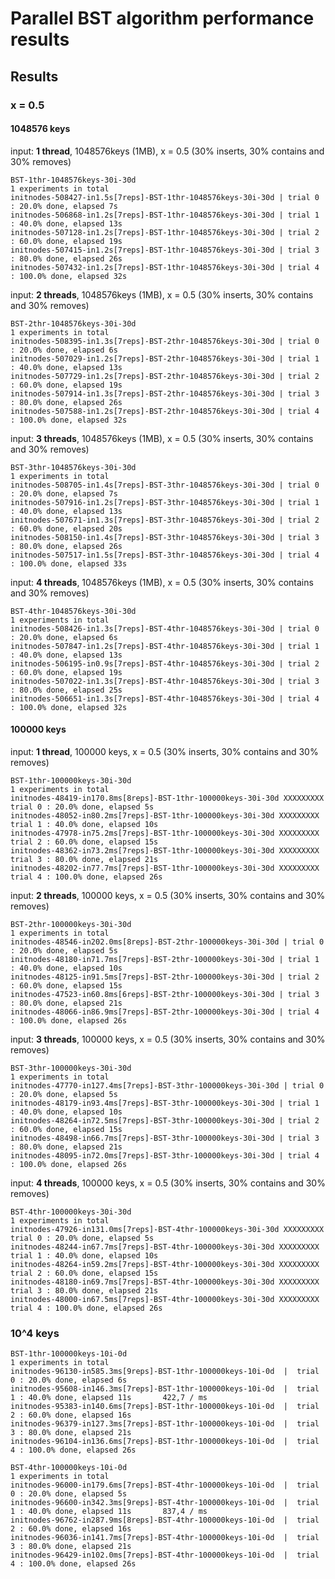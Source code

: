 # Parallel BST algorithm performance results

## Results
### x = 0.5
#### 1048576 keys
input: **1 thread**, 1048576keys (1MB), x = 0.5 (30% inserts, 30% contains and 30% removes)
```text
BST-1thr-1048576keys-30i-30d
1 experiments in total
initnodes-508427-in1.5s[7reps]-BST-1thr-1048576keys-30i-30d | trial 0 : 20.0% done, elapsed 7s
initnodes-506868-in1.2s[7reps]-BST-1thr-1048576keys-30i-30d | trial 1 : 40.0% done, elapsed 13s
initnodes-507128-in1.2s[7reps]-BST-1thr-1048576keys-30i-30d | trial 2 : 60.0% done, elapsed 19s
initnodes-507415-in1.2s[7reps]-BST-1thr-1048576keys-30i-30d | trial 3 : 80.0% done, elapsed 26s
initnodes-507432-in1.2s[7reps]-BST-1thr-1048576keys-30i-30d | trial 4 : 100.0% done, elapsed 32s
```
input: **2 threads**, 1048576keys (1MB), x = 0.5 (30% inserts, 30% contains and 30% removes)
```text
BST-2thr-1048576keys-30i-30d
1 experiments in total
initnodes-508395-in1.3s[7reps]-BST-2thr-1048576keys-30i-30d | trial 0 : 20.0% done, elapsed 6s
initnodes-507029-in1.2s[7reps]-BST-2thr-1048576keys-30i-30d | trial 1 : 40.0% done, elapsed 13s
initnodes-507729-in1.2s[7reps]-BST-2thr-1048576keys-30i-30d | trial 2 : 60.0% done, elapsed 19s
initnodes-507914-in1.3s[7reps]-BST-2thr-1048576keys-30i-30d | trial 3 : 80.0% done, elapsed 26s
initnodes-507588-in1.2s[7reps]-BST-2thr-1048576keys-30i-30d | trial 4 : 100.0% done, elapsed 32s
```
input: **3 threads**, 1048576keys (1MB), x = 0.5 (30% inserts, 30% contains and 30% removes)
```text
BST-3thr-1048576keys-30i-30d
1 experiments in total
initnodes-508705-in1.4s[7reps]-BST-3thr-1048576keys-30i-30d | trial 0 : 20.0% done, elapsed 7s
initnodes-507916-in1.2s[7reps]-BST-3thr-1048576keys-30i-30d | trial 1 : 40.0% done, elapsed 13s
initnodes-507671-in1.3s[7reps]-BST-3thr-1048576keys-30i-30d | trial 2 : 60.0% done, elapsed 20s
initnodes-508150-in1.4s[7reps]-BST-3thr-1048576keys-30i-30d | trial 3 : 80.0% done, elapsed 26s
initnodes-507517-in1.5s[7reps]-BST-3thr-1048576keys-30i-30d | trial 4 : 100.0% done, elapsed 33s
```
input: **4 threads**, 1048576keys (1MB), x = 0.5 (30% inserts, 30% contains and 30% removes)
```text
BST-4thr-1048576keys-30i-30d
1 experiments in total
initnodes-508426-in1.3s[7reps]-BST-4thr-1048576keys-30i-30d | trial 0 : 20.0% done, elapsed 6s
initnodes-507847-in1.2s[7reps]-BST-4thr-1048576keys-30i-30d | trial 1 : 40.0% done, elapsed 13s
initnodes-506195-in0.9s[7reps]-BST-4thr-1048576keys-30i-30d | trial 2 : 60.0% done, elapsed 19s
initnodes-507022-in1.3s[7reps]-BST-4thr-1048576keys-30i-30d | trial 3 : 80.0% done, elapsed 25s
initnodes-506651-in1.3s[7reps]-BST-4thr-1048576keys-30i-30d | trial 4 : 100.0% done, elapsed 32s
```
#### 100000 keys
input: **1 thread**, 100000 keys, x = 0.5 (30% inserts, 30% contains and 30% removes)
```text
BST-1thr-100000keys-30i-30d
1 experiments in total
initnodes-48419-in170.8ms[8reps]-BST-1thr-100000keys-30i-30d XXXXXXXXX trial 0 : 20.0% done, elapsed 5s
initnodes-48052-in80.2ms[7reps]-BST-1thr-100000keys-30i-30d XXXXXXXXX trial 1 : 40.0% done, elapsed 10s
initnodes-47978-in75.2ms[7reps]-BST-1thr-100000keys-30i-30d XXXXXXXXX trial 2 : 60.0% done, elapsed 15s
initnodes-48362-in73.2ms[7reps]-BST-1thr-100000keys-30i-30d XXXXXXXXX trial 3 : 80.0% done, elapsed 21s
initnodes-48202-in77.7ms[7reps]-BST-1thr-100000keys-30i-30d XXXXXXXXX trial 4 : 100.0% done, elapsed 26s
```
input: **2 threads**, 100000 keys, x = 0.5 (30% inserts, 30% contains and 30% removes)
```text
BST-2thr-100000keys-30i-30d
1 experiments in total
initnodes-48546-in202.0ms[8reps]-BST-2thr-100000keys-30i-30d | trial 0 : 20.0% done, elapsed 5s
initnodes-48180-in71.7ms[7reps]-BST-2thr-100000keys-30i-30d | trial 1 : 40.0% done, elapsed 10s
initnodes-48125-in91.5ms[7reps]-BST-2thr-100000keys-30i-30d | trial 2 : 60.0% done, elapsed 15s
initnodes-47523-in60.8ms[6reps]-BST-2thr-100000keys-30i-30d | trial 3 : 80.0% done, elapsed 21s
initnodes-48066-in86.9ms[7reps]-BST-2thr-100000keys-30i-30d | trial 4 : 100.0% done, elapsed 26s
```
input: **3 threads**, 100000 keys, x = 0.5 (30% inserts, 30% contains and 30% removes)
```text
BST-3thr-100000keys-30i-30d
1 experiments in total
initnodes-47770-in127.4ms[7reps]-BST-3thr-100000keys-30i-30d | trial 0 : 20.0% done, elapsed 5s
initnodes-48179-in93.4ms[7reps]-BST-3thr-100000keys-30i-30d | trial 1 : 40.0% done, elapsed 10s
initnodes-48264-in72.5ms[7reps]-BST-3thr-100000keys-30i-30d | trial 2 : 60.0% done, elapsed 15s
initnodes-48498-in66.7ms[7reps]-BST-3thr-100000keys-30i-30d | trial 3 : 80.0% done, elapsed 21s
initnodes-48095-in72.0ms[7reps]-BST-3thr-100000keys-30i-30d | trial 4 : 100.0% done, elapsed 26s
```
input: **4 threads**, 100000 keys, x = 0.5 (30% inserts, 30% contains and 30% removes)
```text
BST-4thr-100000keys-30i-30d
1 experiments in total
initnodes-47926-in131.0ms[7reps]-BST-4thr-100000keys-30i-30d XXXXXXXXX trial 0 : 20.0% done, elapsed 5s
initnodes-48244-in67.7ms[7reps]-BST-4thr-100000keys-30i-30d XXXXXXXXX trial 1 : 40.0% done, elapsed 10s
initnodes-48264-in59.2ms[7reps]-BST-4thr-100000keys-30i-30d XXXXXXXXX trial 2 : 60.0% done, elapsed 15s
initnodes-48180-in69.7ms[7reps]-BST-4thr-100000keys-30i-30d XXXXXXXXX trial 3 : 80.0% done, elapsed 21s
initnodes-48000-in67.5ms[7reps]-BST-4thr-100000keys-30i-30d XXXXXXXXX trial 4 : 100.0% done, elapsed 26s
```
### 10^4 keys




```text
BST-1thr-100000keys-10i-0d
1 experiments in total
initnodes-96130-in585.3ms[9reps]-BST-1thr-100000keys-10i-0d  |  trial 0 : 20.0% done, elapsed 6s
initnodes-95608-in146.3ms[7reps]-BST-1thr-100000keys-10i-0d  |  trial 1 : 40.0% done, elapsed 11s       422,7 / ms
initnodes-95383-in140.6ms[7reps]-BST-1thr-100000keys-10i-0d  |  trial 2 : 60.0% done, elapsed 16s
initnodes-96379-in127.3ms[7reps]-BST-1thr-100000keys-10i-0d  |  trial 3 : 80.0% done, elapsed 21s
initnodes-96104-in136.6ms[7reps]-BST-1thr-100000keys-10i-0d  |  trial 4 : 100.0% done, elapsed 26s
```
```text
BST-4thr-100000keys-10i-0d
1 experiments in total
initnodes-96000-in179.6ms[7reps]-BST-4thr-100000keys-10i-0d  |  trial 0 : 20.0% done, elapsed 5s
initnodes-96600-in342.3ms[9reps]-BST-4thr-100000keys-10i-0d  |  trial 1 : 40.0% done, elapsed 11s       837,4 / ms
initnodes-96762-in287.9ms[8reps]-BST-4thr-100000keys-10i-0d  |  trial 2 : 60.0% done, elapsed 16s
initnodes-96036-in141.7ms[7reps]-BST-4thr-100000keys-10i-0d  |  trial 3 : 80.0% done, elapsed 21s
initnodes-96429-in102.0ms[7reps]-BST-4thr-100000keys-10i-0d  |  trial 4 : 100.0% done, elapsed 26s

```




